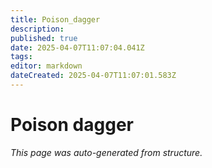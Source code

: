 ```yaml
---
title: Poison_dagger
description: 
published: true
date: 2025-04-07T11:07:04.041Z
tags: 
editor: markdown
dateCreated: 2025-04-07T11:07:01.583Z
---
```


# Poison dagger

*This page was auto-generated from structure.*